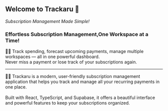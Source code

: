 ## Welcome to Trackaru 👋 

_Subscription Management Made Simple!_

### Effortless Subscription Management,One Workspace at a Time!

👩‍💻 Track spending, forecast upcoming payments, manage multiple workspaces — all in one powerful dashboard. <br> Never miss a payment or lose track of your subscriptions again.
<hr>

🙋‍♀️ Trackaru is a modern, user-friendly subscription management application that helps you track and manage all your recurring payments in one place.
<br/><br/>
Built with React, TypeScript, and Supabase, it offers a beautiful interface and powerful features to keep your subscriptions organized.

